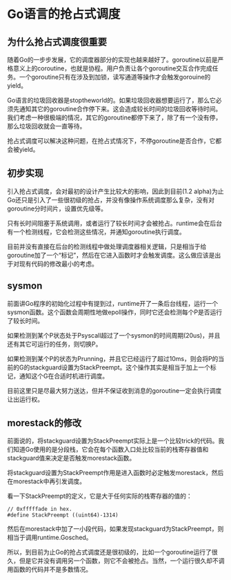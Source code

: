 # Go语言的抢占式调度

## 为什么抢占式调度很重要

随着Go的一步步发展，它的调度器部分的实现也越来越好了。goroutine以前是严格意义上的coroutine，也就是协程。用户负责让各个goroutine交互合作完成任务。一个goroutine只有在涉及到加锁，读写通道等操作才会触发gorouine的yield。

Go语言的垃圾回收器是stoptheworld的。如果垃圾回收器想要运行了，那么它必须先通知其它的goroutine合作停下来。这会造成较长时间的垃圾回收等待时间。我们考虑一种很极端的情况，其它的goroutine都停下来了，除了有一个没有停，那么垃圾回收就会一直等待。

抢占式调度可以解决这种问题，在抢占式情况下，不停goroutine是否合作，它都会被yield。

## 初步实现

引入抢占式调度，会对最初的设计产生比较大的影响，因此到目前(1.2 alpha)为止Go还只是引入了一些很初级的抢占，并没有像操作系统调度那么复杂，没有对goroutine分时间片，设置优先级等。

只有长时间阻塞于系统调用，或者运行了较长时间才会被抢占。runtime会在后台有一个检测线程，它会检测这些情况，并通知goroutine执行调度。

目前并没有直接在后台的检测线程中做处理调度器相关逻辑，只是相当于给goroutine加了一个“标记”，然后在它进入函数时才会触发调度。这么做应该是出于对现有代码的修改最小的考虑。

## sysmon

前面讲Go程序的初始化过程中有提到过，runtime开了一条后台线程，运行一个sysmon函数。这个函数会周期性地做epoll操作，同时它还会检测每个P是否运行了较长时间。

如果检测到某个P状态处于Psyscall超过了一个sysmon的时间周期(20us)，并且还有其它可运行的任务，则切换P。

如果检测到某个P的状态为Prunning，并且它已经运行了超过10ms，则会将P的当前的G的stackguard设置为StackPreempt。这个操作其实是相当于加上一个标记，通知这个G在合适时机进行调度。

目前这里只是尽最大努力送达，但并不保证收到消息的goroutine一定会执行调度让出运行权。

## morestack的修改

前面说的，将stackguard设置为StackPreempt实际上是一个比较trick的代码。我们知道Go使用的是分段栈，它会在每个函数入口处比较当前的栈寄存器值和stackguard值来决定是否触发morestack函数。

将stackguard设置为StackPreempt作用是进入函数时必定触发morestack，然后在morestack中再引发调度。

看一下StackPreempt的定义，它是大于任何实际的栈寄存器的值的：

	// 0xfffffade in hex.
	#define StackPreempt ((uint64)-1314)

然后在morestack中加了一小段代码，如果发现stackguard为StackPreempt，则相当于调用runtime.Gosched。

所以，到目前为止Go的抢占式调度还是很初级的，比如一个goroutine运行了很久，但是它并没有调用另一个函数，则它不会被抢占。当然，一个运行很久却不调用函数的代码并不是多数情况。
